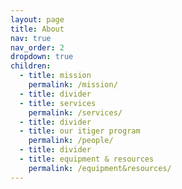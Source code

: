 ```yaml
---
layout: page
title: About
nav: true
nav_order: 2
dropdown: true
children:
  - title: mission
    permalink: /mission/
  - title: divider
  - title: services
    permalink: /services/
  - title: divider
  - title: our itiger program
    permalink: /people/
  - title: divider
  - title: equipment & resources
    permalink: /equipment&resources/
---
```

